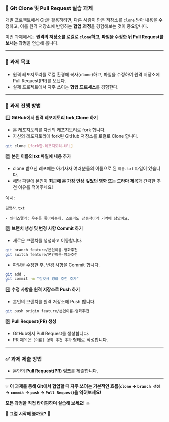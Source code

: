 ### 📝 **Git Clone 및 Pull Request 실습 과제**

개발 프로젝트에서 Git을 활용하려면, 다른 사람이 만든 저장소를 `clone` 받아 내용을 수정하고, 이를 원격 저장소에 반영하는 **협업 과정**을 경험해보는 것이 중요합니다.

이번 과제에서는 **원격의 저장소를 로컬로 `clone`하고, 파일을 수정한 뒤 Pull Request를 보내는 과정**을 연습해 봅니다.

---

### **🚀 과제 목표**

- 원격 레포지토리를 로컬 환경에 복사(`clone`)하고, 파일을 수정하여 원격 저장소에 Pull Request(PR)를 보낸다.
- 실제 프로젝트에서 자주 쓰이는 **협업 프로세스**를 경험한다.

---

### **📌 과제 진행 방법**

1️⃣ **GitHub에서 원격 레포지토리 fork,Clone 하기**
- 본 레포지토리를 자신의 레포지토리로 fork 합니다. 
- 자신의 레포지토리에 fork된 GitHub 저장소를 로컬로 Clone 합니다.

```bash
git clone [fork한-레포지토리-URL]

```

2️⃣ **본인 이름의 txt 파일에 내용 추가**

- clone 받으신 레포에는 아기사자 여러분들의 이름으로 된 `이름.txt` 파일이 있습니다.
- 해당 파일에 본인이 **최근에 본 가장 인상 깊었던 영화 또는 드라마 제목**과 간략한 추천 이유를 적어주세요!

예시:

```
김멋사.txt

- 인터스텔라: 우주를 좋아하는데, 스토리도 감동적이라 기억에 남았어요.

```

3️⃣ **브랜치 생성 및 변경 사항 Commit 하기**

- 새로운 브랜치를 생성하고 이동합니다.

```bash
git branch feature/본인이름-영화추천
git switch feature/본인이름-영화추천
```

- 파일을 수정한 후, 변경 사항을 Commit 합니다.

```bash
git add .
git commit -m "김멋사 영화 추천 추가"

```

4️⃣ **수정 사항을 원격 저장소로 Push 하기**

- 본인의 브랜치를 원격 저장소에 Push 합니다.

```bash
git push origin feature/본인이름-영화추천
```

5️⃣ **Pull Request(PR) 생성**

- GitHub에서 Pull Request를 생성합니다.
- PR 제목은 `[이름] 영화 추천 추가` 형태로 작성합니다.

---

### **✅ 과제 제출 방법**

- 본인의 **Pull Request(PR) 링크**를 제출합니다.

---

💡 **이 과제를 통해 Git에서 협업할 때 자주 쓰이는 기본적인 흐름(`clone` → `branch 생성` → `commit` → `push` → `Pull Request`)을 익혀보세요!**

**모든 과정을 직접 타이핑하며 실습해 보세요!** 🔥

🚀 **그럼 시작해 볼까요?** 🚀
